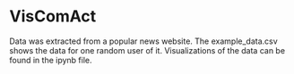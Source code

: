 # VisComAct
Data was extracted from a popular news website. The example_data.csv shows the data for one random user of it.
Visualizations of the data can be found in the ipynb file.
